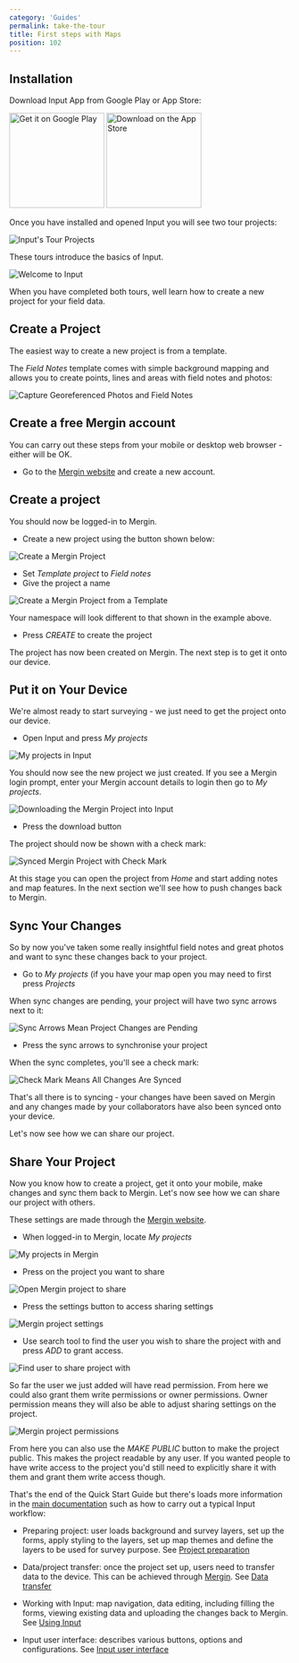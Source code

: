 ```yaml
---
category: 'Guides'
permalink: take-the-tour
title: First steps with Maps
position: 102
---
```


## Installation

Download Input App from Google Play or App Store: 

<a href='https://play.google.com/store/apps/details?id=uk.co.lutraconsulting'><img alt='Get it on Google Play' src='/images/google-play-store-badge.png' width="170" /></a>
<a href='https://apps.apple.com/us/app/input/id1478603559?ls=1'><img alt='Download on the App Store' src='/images/app-store.png' width="170" /></a>

Once you have installed and opened Input you will see two tour projects:

![Input's Tour Projects](/images/input-tour-projects.png)

These tours introduce the basics of Input.

![Welcome to Input](/images/welcome-to-input.png)

When you have completed both tours, well learn how to create a new project 
for your field data.

## Create a Project

The easiest way to create a new project is from a template.

The *Field Notes* template comes with simple background mapping and allows 
you to create points, lines and areas with field notes and photos: 

![Capture Georeferenced Photos and Field Notes](../images/capture-georeferenced-photos-and-field-notes.png)


## Create a free Mergin account

You can carry out these steps from your mobile or desktop web browser - 
either will be OK.

* Go to the <a href="https://public.cloudmergin.com/" target=_blank>Mergin 
website</a> and create a new account.


## Create a project

You should now be logged-in to Mergin. 

* Create a new project using the button shown below:

![Create a Mergin Project](../images/create-mergin-project.png)

* Set *Template project* to *Field notes*
* Give the project a name

![Create a Mergin Project from a Template](../images/create-mergin-project-from-template.png)

Your namespace will look different to that shown in the example above. 

* Press *CREATE* to create the project

The project has now been created on Mergin. The next step is to get it onto 
our device.

## Put it on Your Device

We're almost ready to start surveying - we just need to get the project onto 
our device.

* Open Input and press *My projects*

![My projects in Input](../images/my-projects.png)

You should now see the new project we just created. If you see a Mergin 
login prompt, enter your Mergin account details to login then go to *My projects*.

![Downloading the Mergin Project into Input](../images/download-mergin-project-onto-input.png)

* Press the download button

The project should now be shown with a check mark:

![Synced Mergin Project with Check Mark](../images/project-with-check-mark.png)

At this stage you can open the project from *Home* and start adding notes 
and map features. In the next section we'll see how to push changes back 
to Mergin.

## Sync Your Changes

So by now you've taken some really insightful field notes and great 
photos and want to sync these changes back to your project.

* Go to *My projects* (if you have your map open you may need to first press *Projects*

When sync changes are pending, your project will have two sync arrows 
next to it:

![Sync Arrows Mean Project Changes are Pending](../images/sync-arrows.png)

* Press the sync arrows to synchronise your project

When the sync completes, you'll see a check mark:

![Check Mark Means All Changes Are Synced](../images/project-with-check-mark.png)

That's all there is to syncing - your changes have been saved on Mergin 
and any changes made by your collaborators have also been synced onto your 
device.

Let's now see how we can share our project.

## Share Your Project

Now you know how to create a project, get it onto your mobile, make changes 
and sync them back to Mergin. Let's now see how we can share our project 
with others.

These settings are made through the <a href="https://public.cloudmergin.com/" target=_blank>Mergin 
website</a>.

* When logged-in to Mergin, locate *My projects*

![My projects in Mergin](../images/my-projects-in-mergin.png)

* Press on the project you want to share

![Open Mergin project to share](../images/open-project-to-share.png)

* Press the settings button to access sharing settings

![Mergin project settings](../images/mergin-project-settings.png)

* Use search tool to find the user you wish to share the project with and press *ADD* to grant access.

![Find user to share project with](../images/find-user-to-share-project-with.png)

So far the user we just added will have read permission. From here we could 
also grant them write permissions or owner permissions. Owner permission 
means they will also be able to adjust sharing settings on the project.

![Mergin project permissions](../images/mergin-project-permissions.png)

From here you can also use the *MAKE PUBLIC* button to make the project 
public. This makes the project readable by any user. If you wanted people 
to have write access to the project you'd still need to explicitly share 
it with them and grant them write access though.

That's the end of the Quick Start Guide but there's loads more information 
in the <a href="/">main documentation</a> such as how to carry out a typical 
Input workflow:

* Preparing project: user loads background and survey layers, set up the forms, apply styling to the layers, set up map themes and define the layers to be used for survey purpose. See [Project preparation](./project_config)

* Data/project transfer: once the project set up, users need to transfer data to the device. This can be achieved through [Mergin](https://public.cloudmergin.com). See [Data transfer](./data_sync)

* Working with Input: map navigation, data editing, including filling the forms, viewing existing data and uploading the changes back to Mergin. See [Using Input](using_input)

* Input user interface: describes various buttons, options and configurations. See [Input user interface](input_ui)

